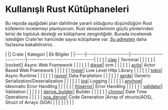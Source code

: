 # Kullanışlı Rust Kütüphaneleri

Bu repoda aşağıdaki plan dahilinde yararlı olduğunu düşündüğüm Rust küfelerini incelemeyi planlıyorum. Rust ekosisteminin güçlü yönlerinden birisi de topluluk desteği ve kütüphane zenginliğidir. Burada incelemek istediğim Crate'ler haricinde sayısı kütüphane var. [Şu adresten](https://crates.io/) daha fazlasına bakabilirsiniz.

| || Crate               | Kategori                   | Ek Bilgiler |
|-----|---------------------|--------------------------|---------------------------------|
| [ ] | [clap](https://crates.io/crates/clap)              | Terminal                     | |
| [ ] | [rocket]| Async Web Framework                     | |
| [ ] | [diesel](https://crates.io/crates/diesel)| orm                     | |
| [ ] | [actix](https://crates.io/crates/actix)| Actor Based Web Framework                     | |
| [ ] | [hyper](https://crates.io/crates/hyper)| Low Level Http Library                      | |
| [ ] | [tokio](https://crates.io/crates/tokio)| Async Runtime                 | |
| [ ] | [rayon](https://crates.io/crates/rayon)| Data Parallelism                      | |
| [ ] | [serde](https://crates.io/crates/serde)| Generic Serialization/Deserialization                      | |
| [ ] | [log](https://crates.io/crates/log)| Logging                     | |
| [ ] | [anyhow](https://crates.io/crates/anyhow)| Ideomatic Error Handling                      | |
| [ ] | [thiserror](https://crates.io/crates/thiserror)| Error Handling                      | |
| [ ] | [validator](https://crates.io/crates/validator)| Validation                      | |
| [ ] | [derive_builder](https://crates.io/crates/derive_builder)| Builder                      | |
| [ ] | [chrono](https://crates.io/crates/chrono)| Date Time Operations                      | 
| [ ] | [soa_dervie](https://crates.io/crates/soa_derive)| Code Generation |Array of structs(AOS), Struct of Arrays (SOA) |
| [ ] | |                      | |
